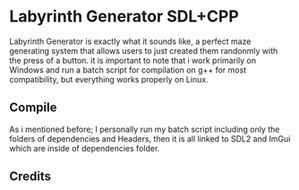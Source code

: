 <h1><b>Labyrinth Generator SDL+CPP</b></h1>
        Labyrinth Generator is exactly what it sounds like, a perfect maze generating system that allows users to just created them randonmly with the press of a button. it is important to note that i work primarily on Windows and run a batch script for compilation on g++ for most compatibility, but everything works properly on Linux.

<b><h2>Compile</h2></b>
        As i mentioned before; I personally run my batch script including only the folders of dependencies and Headers, then it is all linked to SDL2 and ImGui which are inside of dependencies folder.

<h2>Credits </h2>